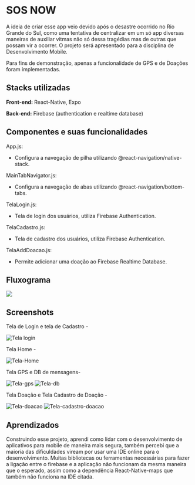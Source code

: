 
# SOS NOW

A ideia de criar esse app veio devido após o desastre ocorrido no Rio Grande do Sul, como uma tentativa de centralizar em um só app diversas maneiras de auxiliar vitmas não só dessa tragédias mas de outras que possam vir a ocorrer. O projeto será apresentado para a disciplina de Desenvolvimento Mobile.  

Para fins de demonstração, apenas a funcionalidade de GPS e de Doações foram implementadas.
  


## Stacks utilizadas

**Front-end:** React-Native, Expo

**Back-end:** Firebase (authentication e realtime database)



## Componentes e suas funcionalidades
App.js:
- Configura a navegação de pilha utilizando @react-navigation/native-stack.

MainTabNavigator.js:
- Configura a navegação de abas utilizando @react-navigation/bottom-tabs.

TelaLogin.js:
- Tela de login dos usuários, utiliza Firebase Authentication.

TelaCadastro.js:
- Tela de cadastro dos usuários, utiliza Firebase Authentication.

TelaAddDoacao.js:
- Permite adicionar uma doação ao Firebase Realtime Database.
  
## Fluxograma

[![](https://mermaid.ink/img/pako:eNp1ks9S2zAQxl9Fs2eTiW1sGTPTGRIngZIynYZyQOawjdREU1vKyDZTCHmYDoeeOPYJ_GIVcgKkf3SSdn_f7idp1zDXXEAKC4OrJbnMjnNF7DphZ6p9mkt9Qw4O3pEBuxQFEi7IVC-kuumggcs9fK6a9oeRmqj2URMjFrKqDXL9QIYvsiFytFG9VQ6dMmOfOthKNRlLI75gJbZI5pCRRbhNWCcKyQoNklNdiv8YeNt71PV-Q48cPWZXsmqwkPdIMo3tz_aXqPaICTvhsmvYAY872xOXP2UzLG5fk_8w3xU6Yxd4KxZb387O5ONsD3n_NzJANdfPb5bZe-ycjR19zqb2fu5B_7R-7oApy0SNxVJUhO-5Bw9KYUqU3P71-lmSQ70UpcghtVuO5lsOudpYDptaz-7UHNLaNMKDZsWxFplEOyIlpF-xqGx0hepa63IH2SOka_gOqR_RXuwfRklAg-AoPgx9D-4gjYOen0RxEiZh_4iGNNp4cO8K9HuUBjRKKA39IArifuiB_fNamw_daLoJ3fwGhKLa9Q?type=png)](https://mermaid.live/edit#pako:eNp1ks9S2zAQxl9Fs2eTiW1sGTPTGRIngZIynYZyQOawjdREU1vKyDZTCHmYDoeeOPYJ_GIVcgKkf3SSdn_f7idp1zDXXEAKC4OrJbnMjnNF7DphZ6p9mkt9Qw4O3pEBuxQFEi7IVC-kuumggcs9fK6a9oeRmqj2URMjFrKqDXL9QIYvsiFytFG9VQ6dMmOfOthKNRlLI75gJbZI5pCRRbhNWCcKyQoNklNdiv8YeNt71PV-Q48cPWZXsmqwkPdIMo3tz_aXqPaICTvhsmvYAY872xOXP2UzLG5fk_8w3xU6Yxd4KxZb387O5ONsD3n_NzJANdfPb5bZe-ycjR19zqb2fu5B_7R-7oApy0SNxVJUhO-5Bw9KYUqU3P71-lmSQ70UpcghtVuO5lsOudpYDptaz-7UHNLaNMKDZsWxFplEOyIlpF-xqGx0hepa63IH2SOka_gOqR_RXuwfRklAg-AoPgx9D-4gjYOen0RxEiZh_4iGNNp4cO8K9HuUBjRKKA39IArifuiB_fNamw_daLoJ3fwGhKLa9Q)
## Screenshots
Tela de Login e tela de Cadastro - 

![Tela login](./app/assets/images/banner.png)

Tela Home - 

![Tela-Home](./app/assets/images/banner.png)

Tela GPS e DB de mensagens- 

![Tela-gps](./app/assets/images/banner.png)
![Tela-db](./app/assets/images/banner.png)

Tela Doação e Tela Cadastro de Doação - 

![Tela-doacao](./app/assets/images/banner.png)
![Tela-cadastro-doacao](./app/assets/images/banner.png)

## Aprendizados

Construindo esse projeto, aprendi como lidar com o desenvolvimento de aplicativos para mobile de maneira mais segura, também percebi que a maioria das dificuldades viream por usar uma IDE online para o desenvolvimento. Muitas bibliotecas ou ferramentas necessárias para fazer a ligação entre o firebase e a aplicação não funcionam da mesma maneira que o esperado, assim como a dependência React-Native-maps que também não funciona na IDE citada.
